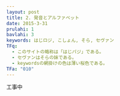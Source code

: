 ```yaml
---
layout: post
title: 2. 発音とアルファベット
date: 2015-3-31
prulahi: 1
bavlahi: 3
keywords: はじロジ, こしょん, そら, セヴァン
TFq:
  - このサイトの略称は「はじパジ」である。
  - セヴァンはそらの妹である。
  - keywordsの網掛けの色は薄い桜色である。
TFa: "010"
---
```


工事中